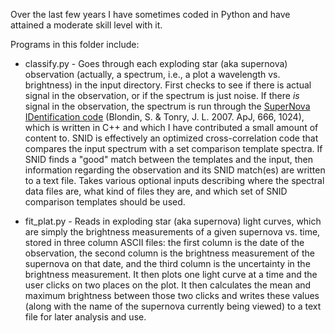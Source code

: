 Over the last few years I have sometimes coded in Python and have attained a moderate skill level with it.

Programs in this folder include:

- classify.py - Goes through each exploding star (aka supernova) observation (actually, a spectrum, i.e., a plot a wavelength vs. brightness) in the input directory. First checks to see if there is actual signal in the observation, or if the spectrum is just noise. If there *is* signal in the observation, the spectrum is run through the [SuperNova IDentification code](https://people.lam.fr/blondin.stephane/software/snid/) (Blondin, S. & Tonry, J. L. 2007. ApJ, 666, 1024), which is written in C++ and which I have contributed a small amount of content to. SNID is effectively an optimized cross-correlation code that compares the input spectrum with a set comparison template spectra. If SNID finds a "good" match between the templates and the input, then information regarding the observation and its SNID match(es) are written to a text file. Takes various optional inputs describing where the spectral data files are, what kind of files they are, and which set of SNID comparison templates should be used.

- fit_plat.py - Reads in exploding star (aka supernova) light curves, which are simply the brightness measurements of a given supernova vs. time, stored in three column ASCII files: the first column is the date of the observation, the second column is the brightness measurement of the supernova on that date, and the third column is the uncertainty in the brightness measurement. It then plots one light curve at a time and the user clicks on two places on the plot. It then calculates the mean and maximum brightness between those two clicks and writes these values (along with the name of the supernova currently being viewed) to a text file for later analysis and use.

